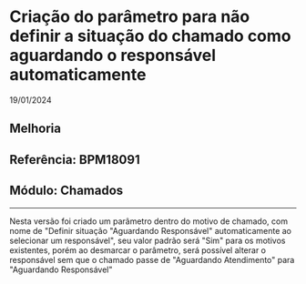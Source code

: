 # Criação do parâmetro para não definir a situação do chamado como aguardando o responsável automaticamente
19/01/2024
## Melhoria
## Referência: BPM18091
## Módulo: Chamados
***

Nesta versão foi criado um parâmetro dentro do motivo de chamado, com nome de "Definir situação "Aguardando Responsável" automaticamente ao selecionar um responsável", seu valor padrão será "Sim" para os motivos existentes, porém ao desmarcar o parâmetro, será possível alterar o responsável sem que o chamado passe de "Aguardando Atendimento" para "Aguardando Responsável"